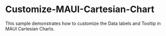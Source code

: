 # Customize-MAUI-Cartesian-Chart
This sample demonstrates how to customize the Data labels and Tooltip in MAUI Cartesian Charts.
